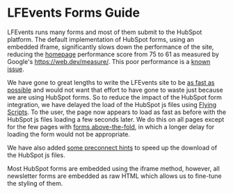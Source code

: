 # LFEvents Forms Guide

LFEvents runs many forms and most of them submit to the HubSpot platform.  The default implementation of HubSpot forms, using an embedded iframe, significantly slows down the performance of the site, reducing the [homepage](https://events.linuxfoundation.org/) performance score from 75 to 61 as measured by Google's https://web.dev/measure/.  This poor performance is a [known issue](https://community.hubspot.com/t5/Sales-Integrations/Wordpress-Plugin-Reduces-Site-Performance/td-p/244897).

We have gone to great lengths to write the LFEvents site to be [as fast as possible](https://events.linuxfoundation.org/2019/11/14/new-website-performance/) and would not want that effort to have gone to waste just because we are using HubSpot forms.  So to reduce the impact of the HubSpot form integration, we have delayed the load of the HubSpot js files using [Flying Scripts](https://wordpress.org/plugins/flying-scripts/).  To the user, the page now appears to load as fast as before with the HubSpot js files loading a few seconds later.  We do this on all pages except for the few pages with [forms above-the-fold](https://events.linuxfoundation.org/about/contact/), in which a longer delay for loading the form would not be appropriate.

We have also added [some preconnect hints](https://github.com/LF-Engineering/lfevents/blob/master/web/wp-content/themes/lfevents/library/lfe-functions.php#L872) to speed up the download of the HubSpot js files.

Most HubSpot forms are embedded using the iframe method, however, all newsletter forms are embedded as raw HTML which allows us to fine-tune the styling of them.
